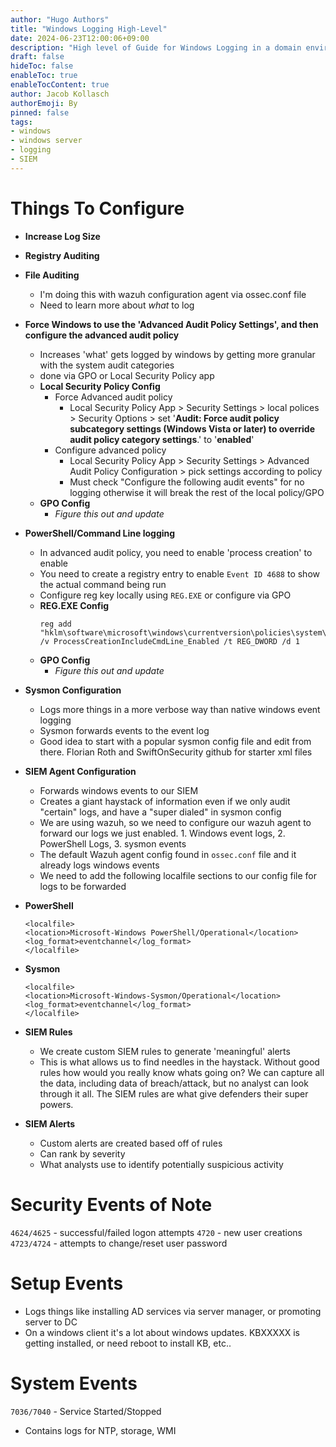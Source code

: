 ```yaml
---
author: "Hugo Authors"
title: "Windows Logging High-Level"
date: 2024-06-23T12:00:06+09:00
description: "High level of Guide for Windows Logging in a domain environment with a SIEM."
draft: false
hideToc: false
enableToc: true
enableTocContent: true
author: Jacob Kollasch
authorEmoji: By
pinned: false
tags: 
- windows
- windows server
- logging
- SIEM
---
```

# Things To Configure
- **Increase Log Size**
- **Registry Auditing**
- **File Auditing**
	- I'm doing this with wazuh configuration agent via ossec.conf file
	- Need to learn more about *what* to log
- **Force Windows to use the 'Advanced Audit Policy Settings', and then configure the advanced audit policy**
	- Increases 'what' gets logged by windows by getting more granular with the system audit categories
	- done via GPO or Local Security Policy app
	- **Local Security Policy Config**
		- Force Advanced audit policy
			- Local Security Policy App > Security Settings > local polices > Security Options > set '**Audit: Force audit policy subcategory settings (Windows Vista or later) to override audit policy category settings**.' to '**enabled**'
		- Configure advanced policy
			- Local Security Policy App > Security Settings > Advanced Audit Policy Configuration > pick settings according to policy
			- Must check "Configure the following audit events" for no logging otherwise it will break the rest of the local policy/GPO
	- **GPO Config**
		- *Figure this out and update*
- **PowerShell/Command Line logging**
	- In advanced audit policy, you need to enable 'process creation' to enable 
	- You need to create a registry entry to enable `Event ID 4688` to show the actual command being run
	- Configure reg key locally using `REG.EXE` or configure via GPO
	- **REG.EXE Config**
		```
        reg add "hklm\software\microsoft\windows\currentversion\policies\system\audit" /v ProcessCreationIncludeCmdLine_Enabled /t REG_DWORD /d 1
        ```
	- **GPO Config**
		- *Figure this out and update*
- **Sysmon Configuration**
	- Logs more things in a more verbose way than native windows event logging
	- Sysmon forwards events to the event log
	- Good idea to start with a popular sysmon config file and edit from there. Florian Roth and SwiftOnSecurity github for starter xml files
- **SIEM Agent Configuration**
	- Forwards windows events to our SIEM
	- Creates a giant haystack of information even if we only audit "certain" logs, and have a "super dialed" in sysmon config
	- We are using wazuh, so we need to configure our wazuh agent to forward our logs we just enabled. 1. Windows event logs, 2. PowerShell Logs, 3. sysmon events
	- The default Wazuh agent config found in `ossec.conf` file  and it already logs windows events
	- We need to add the following localfile sections to our config file for logs to be forwarded
- **PowerShell**
    ```
    <localfile>
    <location>Microsoft-Windows PowerShell/Operational</location>
    <log_format>eventchannel</log_format>
    </localfile>
    ```
- **Sysmon**
    ```
    <localfile>
    <location>Microsoft-Windows-Sysmon/Operational</location>
    <log_format>eventchannel</log_format>
    </localfile>
    ```

- **SIEM Rules**
	- We create custom SIEM rules to generate 'meaningful' alerts
	- This is what allows us to find needles in the haystack. Without good rules how would you really know whats going on? We can capture all the data, including data of breach/attack, but no analyst can look through it all. The SIEM rules are what give defenders their super powers.
- **SIEM Alerts**
	- Custom alerts are created based off of rules
	- Can rank by severity
	- What analysts use to identify potentially suspicious activity
# Security Events of Note
`4624/4625` - successful/failed logon attempts
`4720` - new user creations
`4723/4724` - attempts to change/reset user password

# Setup Events
- Logs things like installing AD services via server manager, or promoting server to DC
- On a windows client it's a lot about windows updates. KBXXXXX is getting installed, or need reboot to install KB, etc..
# System Events
`7036/7040` - Service Started/Stopped
- Contains logs for NTP, storage, WMI